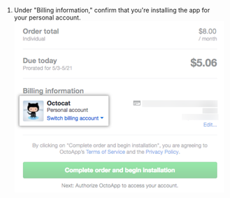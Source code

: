 1. Under "Billing information," confirm that you're installing the app for your personal account.
  ![Your name, your avatar, the text "Personal account," and a drop-down menu to switch the billing account](/assets/images/help/marketplace/marketplace-confirm-personal-account.png)
